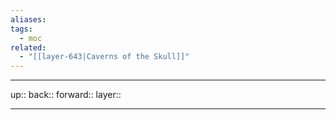 ```yaml
---
aliases: 
tags:
  - moc
related:
  - "[[layer-643|Caverns of the Skull]]"
---
```


***

up:: 
back:: 
forward:: 
layer:: 

***
